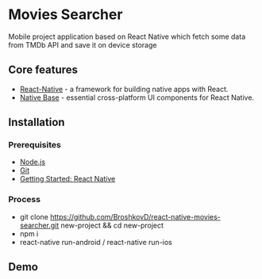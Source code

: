 # Movies Searcher

Mobile project application based on React Native which fetch some data from TMDb API and save it on device storage

## Core features

* [React-Native](https://facebook.github.io/react-native/) - a framework for building native apps with React.
* [Native Base](https://nativebase.io/) -  essential cross-platform UI components for React Native.

## Installation

### Prerequisites

* [Node.js](https://nodejs.org)
* [Git](https://git-scm.com)
* [Getting Started: React Native](http://facebook.github.io/react-native/docs/getting-started.html)

### Process

* git clone https://github.com/BroshkovD/react-native-movies-searcher.git new-project && cd new-project
* npm i
* react-native run-android / react-native run-ios


## Demo

